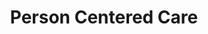 --- 
layout: module
title: Person Centered Care
permalink: "/modules/person-centered-care/"
background: personcenteredcare.jpeg

objectives:
  - objective: Learners will analyze the components of primary health care, and beliefs / values of community health nurses.
    application: Works collaboratively with clients/caregivers and interdisciplinary team to holistically assess / plan / monitor a wide variety of health challenges in the home/community setting under a “Home is Best” philosophy

  - objective: Learners will analyze the use of self-management strategies for change and support with clients
    application: Ask questions from a motivational interviewing perspective
    
  - objective: Learners will apply reflective practive to foster nurse/client relationships
    application: Examines own values/beliefs related to quality of life and client autonomy in home/community settings

  - objective: Analyze the use of co-created care plans for nurses and clients
    application: Develops mutually agreed upon care plans with associated interventions that are clients specific and individualized.

cases:
  - name: Margaret
    image: MargaretPortrait2.jpeg
    url: margaret
  - name: Franny
    image: FrannyPortrait.jpeg
    url: franny
  - name: Luigi
    image: LuigiPortrait.jpeg
    url: luigi
  - name: Agit
    image: AjitPortrait.jpeg
    url: agit

more:
  - title: Holistic Care
    image: hands.jpg
    url: holistic
  - title: Care of an Older Adult
    image: lady.jpg
    url: older-adult
  - title: Chronic Conditions
    image: pills.jpg
    url: chronic
  - title: Care Planning
    image: plan.jpg
    url: care
  - title: Deliverables & Quiz
    image: plan.jpg
    url: deliverables
---